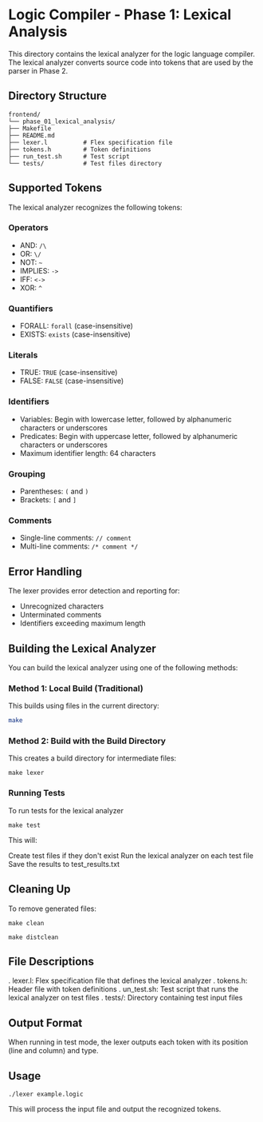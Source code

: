 # Logic Compiler - Phase 1: Lexical Analysis


This directory contains the lexical analyzer for the logic language compiler. The lexical analyzer converts source code into tokens that are used by the parser in Phase 2.

## Directory Structure

```
frontend/
└── phase_01_lexical_analysis/
├── Makefile
├── README.md
├── lexer.l          # Flex specification file
├── tokens.h         # Token definitions
├── run_test.sh      # Test script
└── tests/           # Test files directory
```

## Supported Tokens

The lexical analyzer recognizes the following tokens:

### Operators
- AND: `/\`
- OR: `\/`
- NOT: `~`
- IMPLIES: `->`
- IFF: `<->`
- XOR: `^`

### Quantifiers
- FORALL: `forall` (case-insensitive)
- EXISTS: `exists` (case-insensitive)

### Literals
- TRUE: `TRUE` (case-insensitive)
- FALSE: `FALSE` (case-insensitive)

### Identifiers
- Variables: Begin with lowercase letter, followed by alphanumeric characters or underscores
- Predicates: Begin with uppercase letter, followed by alphanumeric characters or underscores
- Maximum identifier length: 64 characters

### Grouping
- Parentheses: `(` and `)`
- Brackets: `[` and `]`

### Comments
- Single-line comments: `// comment`
- Multi-line comments: `/* comment */`

## Error Handling

The lexer provides error detection and reporting for:
- Unrecognized characters
- Unterminated comments
- Identifiers exceeding maximum length

## Building the Lexical Analyzer

You can build the lexical analyzer using one of the following methods:

### Method 1: Local Build (Traditional)

This builds using files in the current directory:

```bash
make
```
### Method 2: Build with the Build Directory
This creates a build directory for intermediate files:
```
make lexer
```


### Running Tests
To run tests for the lexical analyzer

```
make test
```

This will:

Create test files if they don't exist
Run the lexical analyzer on each test file
Save the results to test_results.txt


## Cleaning Up
To remove generated files:
```
make clean
```
```
make distclean
```

## File Descriptions

. lexer.l: Flex specification file that defines the lexical analyzer
. tokens.h: Header file with token definitions
. un_test.sh: Test script that runs the lexical analyzer on test files
. tests/: Directory containing test input files

## Output Format

When running in test mode, the lexer outputs each token with its position (line and column) and type.

## Usage

```
./lexer example.logic
```

This will process the input file and output the recognized tokens.